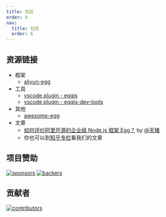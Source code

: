 ```yaml
---
title: 社区
order: 0
nav:
  title: 社区
  order: 6
---
```


## 资源链接

- 框架
  - [aliyun-egg](https://github.com/eggjs/aliyun-egg)
- 工具
  - [vscode plugin - eggjs](https://marketplace.visualstudio.com/items?itemName=atian25.eggjs)
  - [vscode plugin - eggjs-dev-tools](https://marketplace.visualstudio.com/items?itemName=yuzukwok.eggjs-dev-tools)
- 其他
  - [awesome-egg](https://github.com/eggjs/awesome-egg)
- 文章
  - [如何评价阿里开源的企业级 Node.js 框架 Egg？](https://www.zhihu.com/question/50526101/answer/144952130) by [@天猪](https://github.com/atian25)
  - 你也可以到[知乎专栏](https://zhuanlan.zhihu.com/eggjs)看我们的文章

## 项目赞助

[![sponsors](https://opencollective.com/eggjs/tiers/sponsors.svg?avatarHeight=48)](https://opencollective.com/eggjs#support)
[![backers](https://opencollective.com/eggjs/tiers/backers.svg?avatarHeight=48)](https://opencollective.com/eggjs#support)

## 贡献者

[![contributors](https://ergatejs.implements.io/badges/contributors/eggjs/egg.svg)](https://github.com/eggjs/egg/graphs/contributors)
